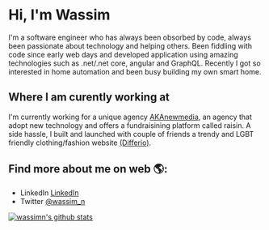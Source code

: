 # Hi, I'm Wassim 

I'm a software engineer who has always been obsorbed by code, always been passionate about technology and helping others. Been fiddling with code since early web days and developed application using amazing technologies such as .net/.net core, angular and GraphQL. Recently I got so interested in home automation and been busy building my own smart home.

## Where I am curently working at

I'm currently working for a unique agency <a href="https://akanewmedia.com">AKAnewmedia</a>, an agency that adopt new technology and offers a fundraisining platform called raisin. 
A side hassle, I built and launched with couple of friends a trendy and LGBT friendly clothing/fashion website <a href="www.differio.com">(Differio)</a>.   

## Find more about me on web 🌎:
- LinkedIn <a href="https://www.linkedin.com/in/wassimn/">LinkedIn</a>
- Twitter <a href="https://twitter.com/wassim_n">@wassim_n</a>

[![wassimn's github stats](https://github-readme-stats.vercel.app/api?username=wassimn&count_private=true&theme=vue&show_icons=true)](https://github.com/wassimn)
